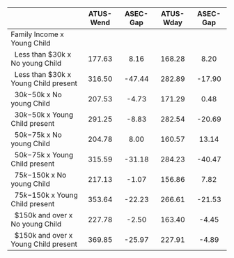 
|                      |    ATUS-Wend |     ASEC-Gap |    ATUS-Wday |     ASEC-Gap |
| -------------------- | :----------: | :----------: | :----------: | :----------: |
| Family Income x Young Child |              |              |              |              |
| &nbsp;&nbsp;Less than $30k x No young Child |       177.63 |         8.16 |       168.28 |         8.20 |
| &nbsp;&nbsp;Less than $30k x Young Child present |       316.50 |       -47.44 |       282.89 |       -17.90 |
| &nbsp;&nbsp;$30k-$50k x No young Child |       207.53 |        -4.73 |       171.29 |         0.48 |
| &nbsp;&nbsp;$30k-$50k x Young Child present |       291.25 |        -8.83 |       282.54 |       -20.69 |
| &nbsp;&nbsp;$50k-$75k x No young Child |       204.78 |         8.00 |       160.57 |        13.14 |
| &nbsp;&nbsp;$50k-$75k x Young Child present |       315.59 |       -31.18 |       284.23 |       -40.47 |
| &nbsp;&nbsp;$75k-$150k x No young Child |       217.13 |        -1.07 |       156.86 |         7.82 |
| &nbsp;&nbsp;$75k-$150k x Young Child present |       353.64 |       -22.23 |       266.61 |       -21.53 |
| &nbsp;&nbsp;$150k and over x No young Child |       227.78 |        -2.50 |       163.40 |        -4.45 |
| &nbsp;&nbsp;$150k and over x Young Child present |       369.85 |       -25.97 |       227.91 |        -4.89 |

